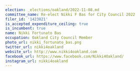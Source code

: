```yaml
---
election: _elections/oakland/2022-11-08.md
committee_name: Re-elect Nikki F Bas for City Council 2022
filer_id: '1423821'
is_accepted_expenditure_ceiling: true
is_incumbent: true
name: Nikki Fortunato Bas
occupation: Oakland City Council Member
photo_url: nikki_fortunato_bas.png
twitter_url: nikki4oakland
website_url: http://www.nikki4oakland.com
facebook_url: https://www.facebook.com/Nikki4Oakland/
instagram_url: nikki4oakland
---
```

